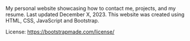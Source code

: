 My personal website showcasing how to contact me, projects, and my resume. Last updated December X, 2023. This website was created using HTML, CSS, JavaScript and Bootstrap.

License: https://bootstrapmade.com/license/